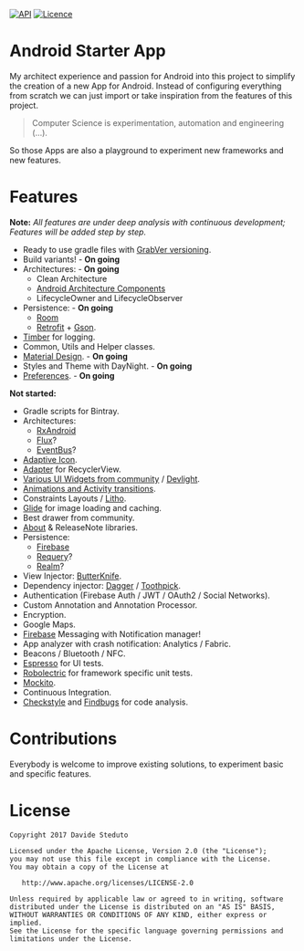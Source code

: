 [![API](https://img.shields.io/badge/API-19%2B-green.svg?style=flat)](https://android-arsenal.com/api?level=19)
[![Licence](https://img.shields.io/badge/Licence-Apache2-blue.svg)](http://www.apache.org/licenses/LICENSE-2.0)

# Android Starter App
My architect experience and passion for Android into this project to simplify the creation of a new App for Android.
Instead of configuring everything from scratch we can just import or take inspiration from the features of this project.

> Computer Science is experimentation, automation and engineering (...).

So those Apps are also a playground to experiment new frameworks and new features.

# Features
**Note:** _All features are under deep analysis with continuous development; Features will be added step by step._
- Ready to use gradle files with [GrabVer versioning](https://github.com/davideas/GrabVer).
- Build variants! - **On going**
- Architectures: - **On going**
  - Clean Architecture
  - [Android Architecture Components](https://developer.android.com/topic/libraries/architecture/index.html)
  - LifecycleOwner and LifecycleObserver
- Persistence: - **On going**
  - [Room](https://developer.android.com/topic/libraries/architecture/room.html)
  - [Retrofit](http://square.github.io/retrofit/) + [Gson](https://github.com/google/gson).
- [Timber](https://github.com/JakeWharton/timber) for logging.
- Common, Utils and Helper classes.
- [Material Design](https://material.io/). - **On going**
- Styles and Theme with DayNight. - **On going**
- [Preferences](https://medium.com/@JakobUlbrich/building-a-settings-screen-for-android-part-1-5959aa49337c). - **On going**

**Not started:**
- Gradle scripts for Bintray.
- Architectures:
  - [RxAndroid](https://github.com/ReactiveX/RxAndroid)
  - [Flux](http://lgvalle.xyz/2015/08/04/flux-architecture/)?
  - [EventBus](http://greenrobot.org/eventbus/)?
- [Adaptive Icon](https://developer.android.com/preview/features/adaptive-icons.html).
- [Adapter](https://github.com/davideas/FlexibleAdapter) for RecyclerView.
- [Various UI Widgets from community](https://github.com/davideas?tab=stars) / [Devlight](https://github.com/Devlight).
- [Animations and Activity transitions](https://github.com/davideas?page=1&tab=stars&utf8=%E2%9C%93&q=transition).
- Constraints Layouts / [Litho](http://fblitho.com/).
- [Glide](https://github.com/bumptech/glide) for image loading and caching.
- Best drawer from community.
- [About](https://github.com/davideas?page=1&tab=stars&utf8=%E2%9C%93&q=about) & ReleaseNote libraries.
- Persistence:
  - [Firebase](https://firebase.google.com/products/)
  - [Requery](https://github.com/requery/requery/)?
  - [Realm](https://realm.io/docs/java/latest/)?
- View Injector: [ButterKnife](https://github.com/JakeWharton/butterknife).
- Dependency injector: [Dagger](http://google.github.io/dagger/) / [Toothpick](https://github.com/stephanenicolas/toothpick).
- Authentication (Firebase Auth / JWT / OAuth2 / Social Networks).
- Custom Annotation and Annotation Processor.
- Encryption.
- Google Maps.
- [Firebase](https://github.com/firebase/quickstart-android) Messaging with Notification manager!
- App analyzer with crash notification: Analytics / Fabric.
- Beacons / Bluetooth / NFC.
- [Espresso](https://google.github.io/android-testing-support-library/) for UI tests.
- [Robolectric](http://robolectric.org/) for framework specific unit tests.
- [Mockito](http://mockito.org/).
- Continuous Integration.
- [Checkstyle](http://checkstyle.sourceforge.net/) and [Findbugs](http://findbugs.sourceforge.net/) for code analysis.

# Contributions
Everybody is welcome to improve existing solutions, to experiment basic and specific features.

# License

    Copyright 2017 Davide Steduto

    Licensed under the Apache License, Version 2.0 (the "License");
    you may not use this file except in compliance with the License.
    You may obtain a copy of the License at

       http://www.apache.org/licenses/LICENSE-2.0

    Unless required by applicable law or agreed to in writing, software
    distributed under the License is distributed on an "AS IS" BASIS,
    WITHOUT WARRANTIES OR CONDITIONS OF ANY KIND, either express or implied.
    See the License for the specific language governing permissions and
    limitations under the License.